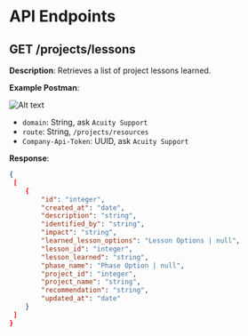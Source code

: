 # API Endpoints

## GET /projects/lessons

**Description**: Retrieves a list of project lessons learned.

**Example Postman**:

![Alt text](https://github.com/AcuityPPM/APIs/blob/main/image.png)

- `domain`: String, ask `Acuity Support`
- `route`: String, `/projects/resources`
- `Company-Api-Token`: UUID, ask `Acuity Support`

**Response**:

```json
{
 [
    {
        "id": "integer",
        "created_at": "date",
        "description": "string",
        "identified_by": "string",
        "impact": "string",
        "learned_lesson_options": "Lesson Options | null",
        "lesson_id": "integer",
        "lesson_learned": "string",
        "phase_name": "Phase Option | null",
        "project_id": "integer",
        "project_name": "string",
        "recommendation": "string",
        "updated_at": "date"
    }
 ]
}
```

